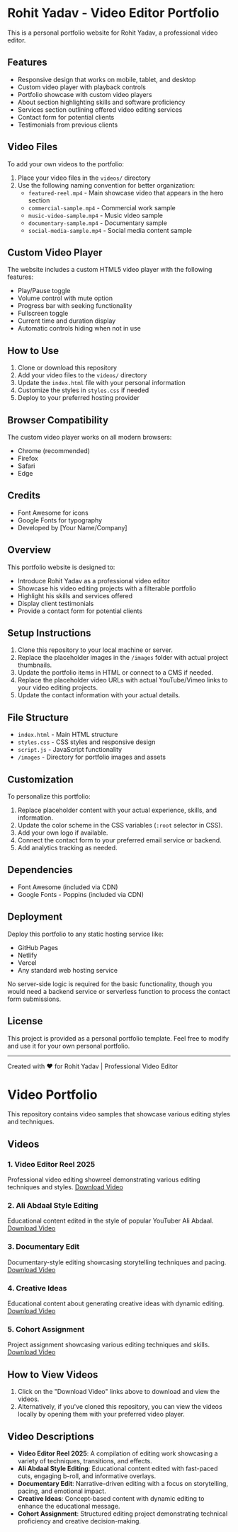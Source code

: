 # Rohit Yadav - Video Editor Portfolio

This is a personal portfolio website for Rohit Yadav, a professional video editor.

## Features

- Responsive design that works on mobile, tablet, and desktop
- Custom video player with playback controls
- Portfolio showcase with custom video players
- About section highlighting skills and software proficiency
- Services section outlining offered video editing services
- Contact form for potential clients
- Testimonials from previous clients

## Video Files

To add your own videos to the portfolio:

1. Place your video files in the `videos/` directory
2. Use the following naming convention for better organization:
   - `featured-reel.mp4` - Main showcase video that appears in the hero section
   - `commercial-sample.mp4` - Commercial work sample
   - `music-video-sample.mp4` - Music video sample
   - `documentary-sample.mp4` - Documentary sample
   - `social-media-sample.mp4` - Social media content sample

## Custom Video Player

The website includes a custom HTML5 video player with the following features:

- Play/Pause toggle
- Volume control with mute option
- Progress bar with seeking functionality
- Fullscreen toggle
- Current time and duration display
- Automatic controls hiding when not in use

## How to Use

1. Clone or download this repository
2. Add your video files to the `videos/` directory
3. Update the `index.html` file with your personal information
4. Customize the styles in `styles.css` if needed
5. Deploy to your preferred hosting provider

## Browser Compatibility

The custom video player works on all modern browsers:
- Chrome (recommended)
- Firefox
- Safari
- Edge

## Credits

- Font Awesome for icons
- Google Fonts for typography
- Developed by [Your Name/Company]

## Overview

This portfolio website is designed to:
- Introduce Rohit Yadav as a professional video editor
- Showcase his video editing projects with a filterable portfolio
- Highlight his skills and services offered
- Display client testimonials
- Provide a contact form for potential clients

## Setup Instructions

1. Clone this repository to your local machine or server.
2. Replace the placeholder images in the `/images` folder with actual project thumbnails.
3. Update the portfolio items in HTML or connect to a CMS if needed.
4. Replace the placeholder video URLs with actual YouTube/Vimeo links to your video editing projects.
5. Update the contact information with your actual details.

## File Structure

- `index.html` - Main HTML structure
- `styles.css` - CSS styles and responsive design
- `script.js` - JavaScript functionality
- `/images` - Directory for portfolio images and assets

## Customization

To personalize this portfolio:

1. Replace placeholder content with your actual experience, skills, and information.
2. Update the color scheme in the CSS variables (`:root` selector in CSS).
3. Add your own logo if available.
4. Connect the contact form to your preferred email service or backend.
5. Add analytics tracking as needed.

## Dependencies

- Font Awesome (included via CDN)
- Google Fonts - Poppins (included via CDN)

## Deployment

Deploy this portfolio to any static hosting service like:
- GitHub Pages
- Netlify
- Vercel
- Any standard web hosting service

No server-side logic is required for the basic functionality, though you would need a backend service or serverless function to process the contact form submissions.

## License

This project is provided as a personal portfolio template. Feel free to modify and use it for your own personal portfolio.

---

Created with ❤️ for Rohit Yadav | Professional Video Editor

# Video Portfolio

This repository contains video samples that showcase various editing styles and techniques.

## Videos

### 1. Video Editor Reel 2025
Professional video editing showreel demonstrating various editing techniques and styles.
[Download Video](https://github.com/flamingoroot/portfolio/raw/main/videos/VIDEO%20EDITOR%20REEL%202025%20-%20CRAIG%20PARIKH.mp4)

### 2. Ali Abdaal Style Editing
Educational content edited in the style of popular YouTuber Ali Abdaal.
[Download Video](https://github.com/flamingoroot/portfolio/raw/main/videos/Ali%20Abdaal%20Style%20Editing%20by%20Me.mp4)

### 3. Documentary Edit
Documentary-style editing showcasing storytelling techniques and pacing.
[Download Video](https://github.com/flamingoroot/portfolio/raw/main/videos/Assignment_3_Documentary_Edit_Tharun_Speaks_Cohort_6_0.mp4)

### 4. Creative Ideas
Educational content about generating creative ideas with dynamic editing.
[Download Video](https://github.com/flamingoroot/portfolio/raw/main/videos/How_to_generate_the_most_Creative_Ideaseven_if_you_are_not_creative.mp4)

### 5. Cohort Assignment
Project assignment showcasing various editing techniques and skills.
[Download Video](https://github.com/flamingoroot/portfolio/raw/main/videos/Assignment%201%20_%20Cohort%207.0%20_%20@TharunSpeaks.mp4)

## How to View Videos

1. Click on the "Download Video" links above to download and view the videos.
2. Alternatively, if you've cloned this repository, you can view the videos locally by opening them with your preferred video player.

## Video Descriptions

- **Video Editor Reel 2025**: A compilation of editing work showcasing a variety of techniques, transitions, and effects.
- **Ali Abdaal Style Editing**: Educational content edited with fast-paced cuts, engaging b-roll, and informative overlays.
- **Documentary Edit**: Narrative-driven editing with a focus on storytelling, pacing, and emotional impact.
- **Creative Ideas**: Concept-based content with dynamic editing to enhance the educational message.
- **Cohort Assignment**: Structured editing project demonstrating technical proficiency and creative decision-making. 